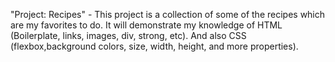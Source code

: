 "Project: Recipes" -
This project is a collection of some of the recipes which are my favorites to do.
It will demonstrate my knowledge of HTML (Boilerplate, links, images, div, strong, etc).
And also CSS (flexbox,background colors, size, width, height, and more properties).
